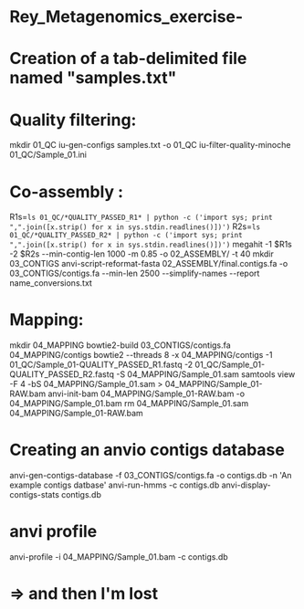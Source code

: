 # Rey_Metagenomics_exercise-
# Creation of a tab-delimited file named "samples.txt" 
# Quality filtering:
mkdir 01_QC
iu-gen-configs samples.txt -o 01_QC
iu-filter-quality-minoche 01_QC/Sample_01.ini

# Co-assembly :
R1s=`ls 01_QC/*QUALITY_PASSED_R1* | python -c ('import sys; print ",".join([x.strip() for x in sys.stdin.readlines()])')`
R2s=`ls 01_QC/*QUALITY_PASSED_R2* | python -c ('import sys; print ",".join([x.strip() for x in sys.stdin.readlines()])')`
megahit -1 $R1s -2 $R2s --min-contig-len 1000 -m 0.85 -o 02_ASSEMBLY/ -t 40
mkdir 03_CONTIGS
anvi-script-reformat-fasta 02_ASSEMBLY/final.contigs.fa -o 03_CONTIGS/contigs.fa --min-len 2500 --simplify-names --report name_conversions.txt

# Mapping:
mkdir 04_MAPPING
bowtie2-build 03_CONTIGS/contigs.fa 04_MAPPING/contigs
bowtie2 --threads 8 -x 04_MAPPING/contigs -1 01_QC/Sample_01-QUALITY_PASSED_R1.fastq -2 01_QC/Sample_01-QUALITY_PASSED_R2.fastq -S 04_MAPPING/Sample_01.sam
samtools view -F 4 -bS 04_MAPPING/Sample_01.sam > 04_MAPPING/Sample_01-RAW.bam
anvi-init-bam 04_MAPPING/Sample_01-RAW.bam -o 04_MAPPING/Sample_01.bam
rm 04_MAPPING/Sample_01.sam 04_MAPPING/Sample_01-RAW.bam

# Creating an anvio contigs database 
anvi-gen-contigs-database -f 03_CONTIGS/contigs.fa -o contigs.db -n 'An example contigs datbase'
anvi-run-hmms -c contigs.db
anvi-display-contigs-stats contigs.db

# anvi profile 
anvi-profile -i 04_MAPPING/Sample_01.bam -c contigs.db

# => and then I'm lost 
